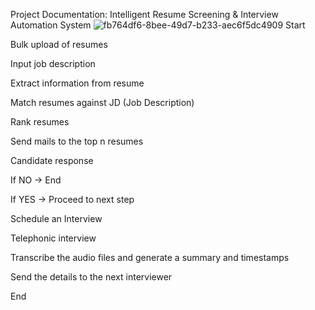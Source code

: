 Project Documentation: Intelligent Resume Screening & Interview Automation System
![fb764df6-8bee-49d7-b233-aec6f5dc4909](https://github.com/user-attachments/assets/91783af4-25a9-4532-add6-c0a394c88b1c)
Start

Bulk upload of resumes

Input job description

Extract information from resume

Match resumes against JD (Job Description)

Rank resumes

Send mails to the top n resumes

Candidate response

If NO → End

If YES → Proceed to next step

Schedule an Interview

Telephonic interview

Transcribe the audio files and generate a summary and timestamps

Send the details to the next interviewer

End
